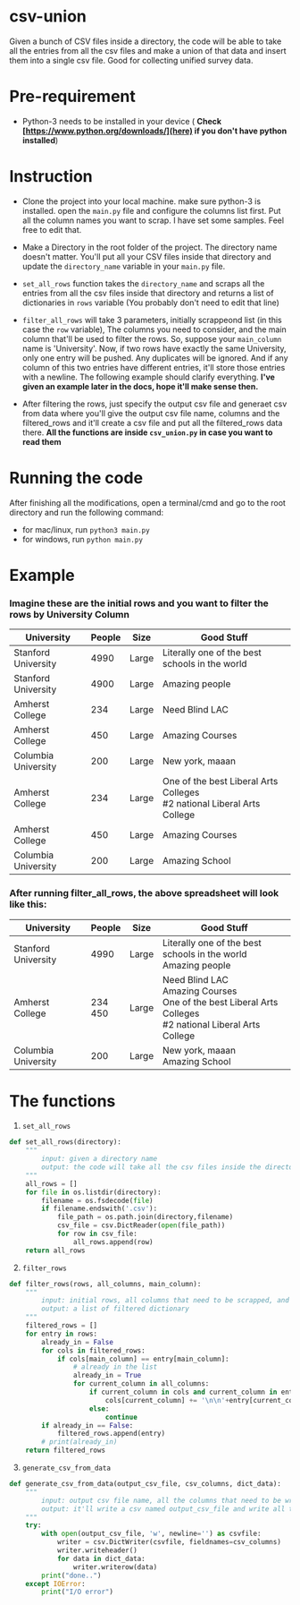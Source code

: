 # csv-union

Given a bunch of CSV files inside a directory, the code will be able to take all the entries from all the csv files and make a union of that data and insert them into a single csv file. Good for collecting unified survey data. 

# Pre-requirement

* Python-3 needs to be installed in your device ( **Check [https://www.python.org/downloads/](here) if you don't have python installed**)

# Instruction

* Clone the project into your local machine. make sure python-3 is installed. open the `main.py` file and configure the columns list first. Put all the column names you want to scrap. I have set some samples. Feel free to edit that.

* Make a Directory in the root folder of the project. The directory name doesn't matter. You'll put all your CSV files inside that directory and update the `directory_name` variable in your `main.py` file. 

* `set_all_rows` function takes the `directory_name` and scraps all the entries from all the csv files inside that directory and returns a list of dictionaries in `rows` variable (You probably don't need to edit that line)

* `filter_all_rows` will take 3 parameters, initially scrappeond list (in this case the `row` variable), The columns you need to consider, and the main column that'll be used to filter the rows. So, suppose your `main_column` name is 'University'. Now, if two rows have exactly the same University, only one entry will be pushed. Any duplicates will be ignored. And if any column of this two entries have different entries, it'll store those entries with a newline. The following example should clarify everything. **I've given an example later in the docs, hope it'll make sense then.**

* After filtering the rows, just specify the output csv file and generaet csv from data where you'll give the output csv file name, columns and the filtered_rows and it'll create a csv file and put all the filtered_rows data there. **All the functions are inside `csv_union.py` in case you want to read them**

# Running the code

After finishing all the modifications, open a terminal/cmd and go to the root directory and run the following command: 

* for mac/linux, run `python3 main.py`
* for windows, run `python main.py`

# Example

### Imagine these are the initial rows and you want to filter the rows by **University** Column

| University      | People      | Size  | Good Stuff                                     |
| --------------- | ----------- | ----- | ---------------------------------------------- |
| Stanford University        | 4990        | Large | Literally one of the best schools in the world |
| Stanford University        | 4900        | Large | Amazing people                                 |
| Amherst College | 234 | Large | Need Blind LAC |
| Amherst College | 450 | Large | Amazing Courses |
| Columbia University | 200 | Large | New york, maaan |
| Amherst College | 234 | Large | One of the best Liberal Arts Colleges <br> #2 national Liberal Arts College |
| Amherst College | 450 | Large | Amazing Courses |
| Columbia University | 200 | Large | Amazing School |


### After running filter_all_rows, the above spreadsheet will look like this:

| University      | People      | Size  | Good Stuff                                     |
| --------------- | ----------- | ----- | ---------------------------------------------- |
| Stanford University       | 4990        | Large | Literally one of the best schools in the world <br> Amazing people |
| Amherst College | 234 <br> 450 | Large | Need Blind LAC <br> Amazing Courses <br> One of the best Liberal Arts Colleges <br> #2 national Liberal Arts College |
| Columbia University | 200 | Large | New york, maaan <br> Amazing School |


# The functions

1. `set_all_rows`

```python
def set_all_rows(directory):
    """
        input: given a directory name
        output: the code will take all the csv files inside the directory and turn every row into a dictionary and append that to a list. Then the list will be returned
    """
    all_rows = []
    for file in os.listdir(directory):
        filename = os.fsdecode(file)
        if filename.endswith('.csv'):
            file_path = os.path.join(directory,filename)
            csv_file = csv.DictReader(open(file_path))
            for row in csv_file:
                all_rows.append(row)
    return all_rows
```

2. `filter_rows`

```python
def filter_rows(rows, all_columns, main_column):
    """
        input: initial rows, all columns that need to be scrapped, and the main column based on which the rows will be filtered
        output: a list of filtered dictionary
    """
    filtered_rows = []
    for entry in rows:
        already_in = False
        for cols in filtered_rows:
            if cols[main_column] == entry[main_column]:
                # already in the list
                already_in = True
                for current_column in all_columns:
                    if current_column in cols and current_column in entry and cols[current_column] != entry[current_column]:
                        cols[current_column] += '\n\n'+entry[current_column]
                    else:
                        continue
        if already_in == False:
            filtered_rows.append(entry)
        # print(already_in)
    return filtered_rows
```

3. `generate_csv_from_data`

```python
def generate_csv_from_data(output_csv_file, csv_columns, dict_data):
    """
        input: output csv file name, all the columns that need to be written, the list of the dictionaries
        output: it'll write a csv named output_csv_file and write all the data there
    """
    try:
        with open(output_csv_file, 'w', newline='') as csvfile:
            writer = csv.DictWriter(csvfile, fieldnames=csv_columns)
            writer.writeheader()
            for data in dict_data:
                writer.writerow(data)
        print("done..")
    except IOError:
        print("I/O error")
```